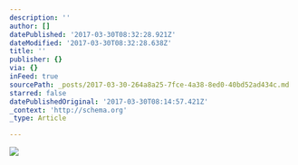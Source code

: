 ```yaml
---
description: ''
author: []
datePublished: '2017-03-30T08:32:28.921Z'
dateModified: '2017-03-30T08:32:28.638Z'
title: ''
publisher: {}
via: {}
inFeed: true
sourcePath: _posts/2017-03-30-264a8a25-7fce-4a38-8ed0-40bd52ad434c.md
starred: false
datePublishedOriginal: '2017-03-30T08:14:57.421Z'
_context: 'http://schema.org'
_type: Article

---
```

![](https://the-grid-user-content.s3-us-west-2.amazonaws.com/44fef9b5-4106-45e6-8da1-eb4d3532d889.jpg)